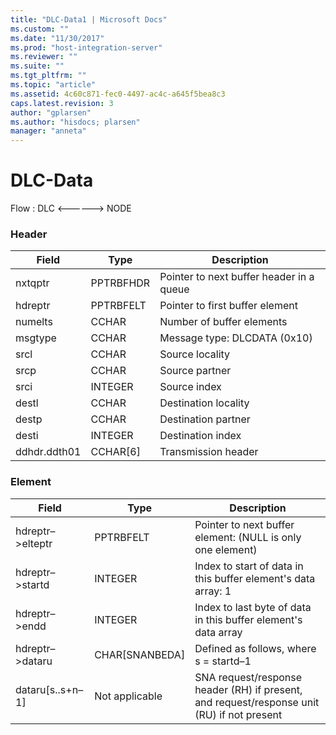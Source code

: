 ```yaml
---
title: "DLC-Data1 | Microsoft Docs"
ms.custom: ""
ms.date: "11/30/2017"
ms.prod: "host-integration-server"
ms.reviewer: ""
ms.suite: ""
ms.tgt_pltfrm: ""
ms.topic: "article"
ms.assetid: 4c60c871-fec0-4497-ac4c-a645f5bea8c3
caps.latest.revision: 3
author: "gplarsen"
ms.author: "hisdocs; plarsen"
manager: "anneta"
---
```

# DLC-Data
Flow : DLC \<------> NODE  

### Header  

|Field|Type|Description|  
|-----------|----------|-----------------|  
|nxtqptr|PPTRBFHDR|Pointer to next buffer header in a queue|  
|hdreptr|PPTRBFELT|Pointer to first buffer element|  
|numelts|CCHAR|Number of buffer elements|  
|msgtype|CCHAR|Message type: DLCDATA (0x10)|  
|srcl|CCHAR|Source locality|  
|srcp|CCHAR|Source partner|  
|srci|INTEGER|Source index|  
|destl|CCHAR|Destination locality|  
|destp|CCHAR|Destination partner|  
|desti|INTEGER|Destination index|  
|ddhdr.ddth01|CCHAR[6]|Transmission header|  

### Element  

|      Field       |      Type      |                                        Description                                         |
|------------------|----------------|--------------------------------------------------------------------------------------------|
| hdreptr–>elteptr |   PPTRBFELT    |                 Pointer to next buffer element: (NULL is only one element)                 |
| hdreptr–>startd  |    INTEGER     |               Index to start of data in this buffer element's data array: 1                |
|  hdreptr–>endd   |    INTEGER     |               Index to last byte of data in this buffer element's data array               |
| hdreptr–>dataru  | CHAR[SNANBEDA] |                           Defined as follows, where s = startd–1                           |
| dataru[s..s+n–1] | Not applicable | SNA request/response header (RH) if present, and request/response unit (RU) if not present |


